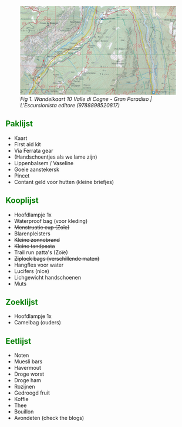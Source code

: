 <figure>
    <img src="assets/img/map.jpeg"
         alt="Wandelkaart 10 Valle di Cogne">
    <figcaption><em>Fig 1. Wandelkaart 10 Valle di Cogne - Gran Paradiso | L'Escursionista editore (9788898520817)</em></figcaption>
</figure>

## <font color="green">Paklijst</font>
 - Kaart
 - First aid kit
 - Via Ferrata gear
 - (Handschoentjes als we lame zijn)
 - Lippenbalsem / Vaseline
 - Goeie aanstekersk
 - Pincet
 - Contant geld voor hutten (kleine briefjes)

## <font color="green">Kooplijst</font>
 - Hoofdlampje 1x
 - Waterproof bag (voor kleding)
 - ~~Menstruatie cup (Zoïe)~~
 - Blarenpleisters
 - ~~Kleine zonnebrand~~
 - ~~Kleine tandpasta~~
 - Trail run patta's (Zoïe)
 - ~~Ziplock bags (verschillende maten)~~
 - Hangfles voor water
 - Lucifers (nice)
 - Lichgewicht handschoenen
 - Muts

## <font color="green">Zoeklijst</font>
 - Hoofdlampje 1x
 - Camelbag (ouders)

## <font color="green">Eetlijst</font>
 - Noten
 - Muesli bars
 - Havermout
 - Droge worst
 - Droge ham
 - Rozijnen
 - Gedroogd fruit
 - Koffie
 - Thee
 - Bouillon
 - Avondeten (check the blogs)
